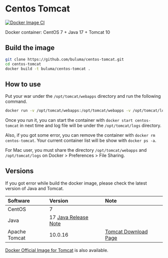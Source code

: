 # Centos Tomcat

[![Docker Image CI](https://github.com/buluma/centos-tomcat/actions/workflows/build.yml/badge.svg)](https://github.com/buluma/centos-tomcat/actions/workflows/build.yml)

Docker container: CentOS 7 + Java 17 + Tomcat 10

## Build the image

```sh
git clone https://github.com/buluma/centos-tomcat.git
cd centos-tomcat
docker build -t buluma/centos-tomcat .
```

## How to use
Put your war under the `/opt/tomcat/webapps` directory and run the following command.

```sh
docker run -v /opt/tomcat/webapps:/opt/tomcat/webapps -v /opt/tomcat/logs:/opt/tomcat/logs -p 8080:8080 -i -t --name centos-tomcat buluma/centos-tomcat
```

Once you run it, you can start the container with `docker start centos-tomcat` in next time and log file will be under the `/opt/tomcat/logs` directory.

Also, if you got some error, you can remove the container with `docker rm centos-tomcat`. Your current container list will be show with `docker ps -a`.

For Mac user, you must share the directory `/opt/tomcat/webapps` and `/opt/tomcat/logs` on Docker > Preferences > File Sharing.

## Versions
If you got error while build the docker image, please check the latest version of Java and Tomcat.

|Software|Version|Note|
|:-----------|:------------|:------------|
|CentOS|7||
|Java|17 [Java Release Note](https://jdk.java.net/17/release-notes)|
|Apache Tomcat|10.0.16|[Tomcat Download Page](https://tomcat.apache.org/download-10.cgi)|

[Docker Official Image for Tomcat](https://github.com/docker-library/tomcat) is also available.
